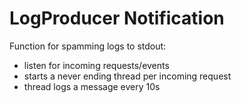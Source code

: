 # LogProducer Notification

Function for spamming logs to stdout:

- listen for incoming requests/events
- starts a never ending thread per incoming request
- thread logs a message every 10s
